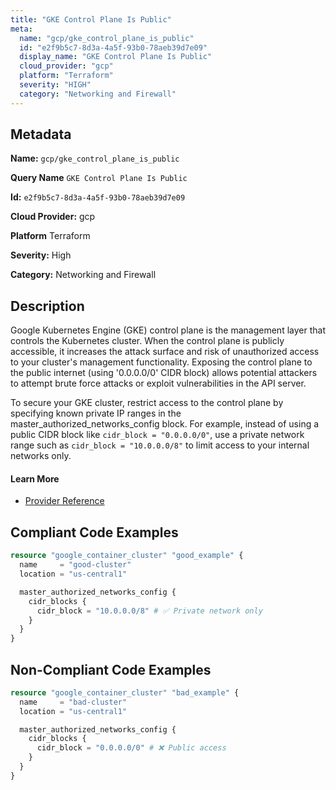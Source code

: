 ```yaml
---
title: "GKE Control Plane Is Public"
meta:
  name: "gcp/gke_control_plane_is_public"
  id: "e2f9b5c7-8d3a-4a5f-93b0-78aeb39d7e09"
  display_name: "GKE Control Plane Is Public"
  cloud_provider: "gcp"
  platform: "Terraform"
  severity: "HIGH"
  category: "Networking and Firewall"
---
```

## Metadata

**Name:** `gcp/gke_control_plane_is_public`

**Query Name** `GKE Control Plane Is Public`

**Id:** `e2f9b5c7-8d3a-4a5f-93b0-78aeb39d7e09`

**Cloud Provider:** gcp

**Platform** Terraform

**Severity:** High

**Category:** Networking and Firewall

## Description
Google Kubernetes Engine (GKE) control plane is the management layer that controls the Kubernetes cluster. When the control plane is publicly accessible, it increases the attack surface and risk of unauthorized access to your cluster's management functionality. Exposing the control plane to the public internet (using '0.0.0.0/0' CIDR block) allows potential attackers to attempt brute force attacks or exploit vulnerabilities in the API server.

To secure your GKE cluster, restrict access to the control plane by specifying known private IP ranges in the master_authorized_networks_config block. For example, instead of using a public CIDR block like `cidr_block = "0.0.0.0/0"`, use a private network range such as `cidr_block = "10.0.0.0/8"` to limit access to your internal networks only.

#### Learn More

 - [Provider Reference](https://registry.terraform.io/providers/hashicorp/google/latest/docs/resources/container_cluster#master_authorized_networks_config)


## Compliant Code Examples
```terraform
resource "google_container_cluster" "good_example" {
  name     = "good-cluster"
  location = "us-central1"

  master_authorized_networks_config {
    cidr_blocks {
      cidr_block = "10.0.0.0/8" # ✅ Private network only
    }
  }
}

```
## Non-Compliant Code Examples
```terraform
resource "google_container_cluster" "bad_example" {
  name     = "bad-cluster"
  location = "us-central1"

  master_authorized_networks_config {
    cidr_blocks {
      cidr_block = "0.0.0.0/0" # ❌ Public access
    }
  }
}

```